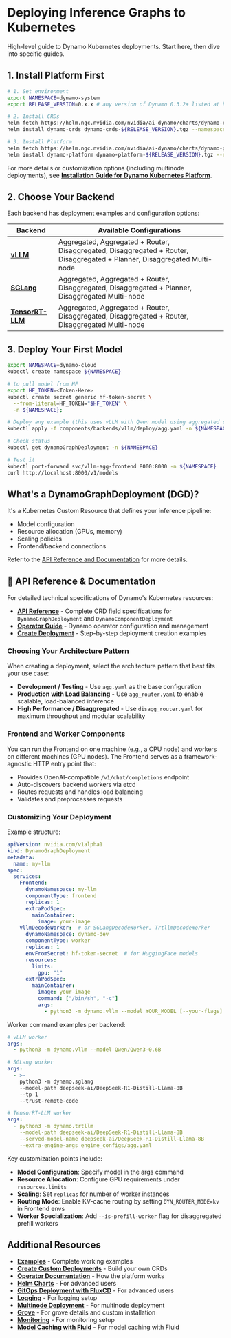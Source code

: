 <!--
SPDX-FileCopyrightText: Copyright (c) 2025 NVIDIA CORPORATION & AFFILIATES. All rights reserved.
SPDX-License-Identifier: Apache-2.0

Licensed under the Apache License, Version 2.0 (the "License");
you may not use this file except in compliance with the License.
You may obtain a copy of the License at

http://www.apache.org/licenses/LICENSE-2.0

Unless required by applicable law or agreed to in writing, software
distributed under the License is distributed on an "AS IS" BASIS,
WITHOUT WARRANTIES OR CONDITIONS OF ANY KIND, either express or implied.
See the License for the specific language governing permissions and
limitations under the License.
-->

# Deploying Inference Graphs to Kubernetes

High-level guide to Dynamo Kubernetes deployments. Start here, then dive into specific guides.

## 1. Install Platform First

```bash
# 1. Set environment
export NAMESPACE=dynamo-system
export RELEASE_VERSION=0.x.x # any version of Dynamo 0.3.2+ listed at https://github.com/ai-dynamo/dynamo/releases

# 2. Install CRDs
helm fetch https://helm.ngc.nvidia.com/nvidia/ai-dynamo/charts/dynamo-crds-${RELEASE_VERSION}.tgz
helm install dynamo-crds dynamo-crds-${RELEASE_VERSION}.tgz --namespace default

# 3. Install Platform
helm fetch https://helm.ngc.nvidia.com/nvidia/ai-dynamo/charts/dynamo-platform-${RELEASE_VERSION}.tgz
helm install dynamo-platform dynamo-platform-${RELEASE_VERSION}.tgz --namespace ${NAMESPACE} --create-namespace
```

For more details or customization options (including multinode deployments), see **[Installation Guide for Dynamo Kubernetes Platform](/docs/kubernetes/installation_guide.md)**.

## 2. Choose Your Backend

Each backend has deployment examples and configuration options:

| Backend | Available Configurations |
|---------|--------------------------|
| **[vLLM](/components/backends/vllm/deploy/README.md)** | Aggregated, Aggregated + Router, Disaggregated, Disaggregated + Router, Disaggregated + Planner, Disaggregated Multi-node |
| **[SGLang](/components/backends/sglang/deploy/README.md)** | Aggregated, Aggregated + Router, Disaggregated, Disaggregated + Planner, Disaggregated Multi-node |
| **[TensorRT-LLM](/components/backends/trtllm/deploy/README.md)** | Aggregated, Aggregated + Router, Disaggregated, Disaggregated + Router, Disaggregated Multi-node |

## 3. Deploy Your First Model

```bash
export NAMESPACE=dynamo-cloud
kubectl create namespace ${NAMESPACE}

# to pull model from HF
export HF_TOKEN=<Token-Here>
kubectl create secret generic hf-token-secret \
  --from-literal=HF_TOKEN="$HF_TOKEN" \
  -n ${NAMESPACE};

# Deploy any example (this uses vLLM with Qwen model using aggregated serving)
kubectl apply -f components/backends/vllm/deploy/agg.yaml -n ${NAMESPACE}

# Check status
kubectl get dynamoGraphDeployment -n ${NAMESPACE}

# Test it
kubectl port-forward svc/vllm-agg-frontend 8000:8000 -n ${NAMESPACE}
curl http://localhost:8000/v1/models
```

## What's a DynamoGraphDeployment (DGD)?

It's a Kubernetes Custom Resource that defines your inference pipeline:
- Model configuration
- Resource allocation (GPUs, memory)
- Scaling policies
- Frontend/backend connections

Refer to the [API Reference and Documentation](/docs/kubernetes/api_reference.md) for more details.

## 📖 API Reference & Documentation

For detailed technical specifications of Dynamo's Kubernetes resources:

- **[API Reference](/docs/kubernetes/api_reference.md)** - Complete CRD field specifications for `DynamoGraphDeployment` and `DynamoComponentDeployment`
- **[Operator Guide](/docs/kubernetes/dynamo_operator.md)** - Dynamo operator configuration and management
- **[Create Deployment](/docs/kubernetes/create_deployment.md)** - Step-by-step deployment creation examples

### Choosing Your Architecture Pattern

When creating a deployment, select the architecture pattern that best fits your use case:

- **Development / Testing** - Use `agg.yaml` as the base configuration
- **Production with Load Balancing** - Use `agg_router.yaml` to enable scalable, load-balanced inference
- **High Performance / Disaggregated** - Use `disagg_router.yaml` for maximum throughput and modular scalability

### Frontend and Worker Components

You can run the Frontend on one machine (e.g., a CPU node) and workers on different machines (GPU nodes). The Frontend serves as a framework-agnostic HTTP entry point that:

- Provides OpenAI-compatible `/v1/chat/completions` endpoint
- Auto-discovers backend workers via etcd
- Routes requests and handles load balancing
- Validates and preprocesses requests

### Customizing Your Deployment

Example structure:
```yaml
apiVersion: nvidia.com/v1alpha1
kind: DynamoGraphDeployment
metadata:
  name: my-llm
spec:
  services:
    Frontend:
      dynamoNamespace: my-llm
      componentType: frontend
      replicas: 1
      extraPodSpec:
        mainContainer:
          image: your-image
    VllmDecodeWorker:  # or SGLangDecodeWorker, TrtllmDecodeWorker
      dynamoNamespace: dynamo-dev
      componentType: worker
      replicas: 1
      envFromSecret: hf-token-secret  # for HuggingFace models
      resources:
        limits:
          gpu: "1"
      extraPodSpec:
        mainContainer:
          image: your-image
          command: ["/bin/sh", "-c"]
          args:
            - python3 -m dynamo.vllm --model YOUR_MODEL [--your-flags]
```

Worker command examples per backend:
```yaml
# vLLM worker
args:
  - python3 -m dynamo.vllm --model Qwen/Qwen3-0.6B

# SGLang worker
args:
  - >-
    python3 -m dynamo.sglang
    --model-path deepseek-ai/DeepSeek-R1-Distill-Llama-8B
    --tp 1
    --trust-remote-code

# TensorRT-LLM worker
args:
  - python3 -m dynamo.trtllm
    --model-path deepseek-ai/DeepSeek-R1-Distill-Llama-8B
    --served-model-name deepseek-ai/DeepSeek-R1-Distill-Llama-8B
    --extra-engine-args engine_configs/agg.yaml
```

Key customization points include:
- **Model Configuration**: Specify model in the args command
- **Resource Allocation**: Configure GPU requirements under `resources.limits`
- **Scaling**: Set `replicas` for number of worker instances
- **Routing Mode**: Enable KV-cache routing by setting `DYN_ROUTER_MODE=kv` in Frontend envs
- **Worker Specialization**: Add `--is-prefill-worker` flag for disaggregated prefill workers

## Additional Resources

- **[Examples](/examples/README.md)** - Complete working examples
- **[Create Custom Deployments](/docs/kubernetes/create_deployment.md)** - Build your own CRDs
- **[Operator Documentation](/docs/kubernetes/dynamo_operator.md)** - How the platform works
- **[Helm Charts](/deploy/helm/README.md)** - For advanced users
- **[GitOps Deployment with FluxCD](/docs/kubernetes/fluxcd.md)** - For advanced users
- **[Logging](/docs/kubernetes/logging.md)** - For logging setup
- **[Multinode Deployment](/docs/kubernetes/multinode-deployment.md)** - For multinode deployment
- **[Grove](/docs/kubernetes/grove.md)** - For grove details and custom installation
- **[Monitoring](/docs/kubernetes/metrics.md)** - For monitoring setup
- **[Model Caching with Fluid](/docs/kubernetes/model_caching_with_fluid.md)** - For model caching with Fluid
